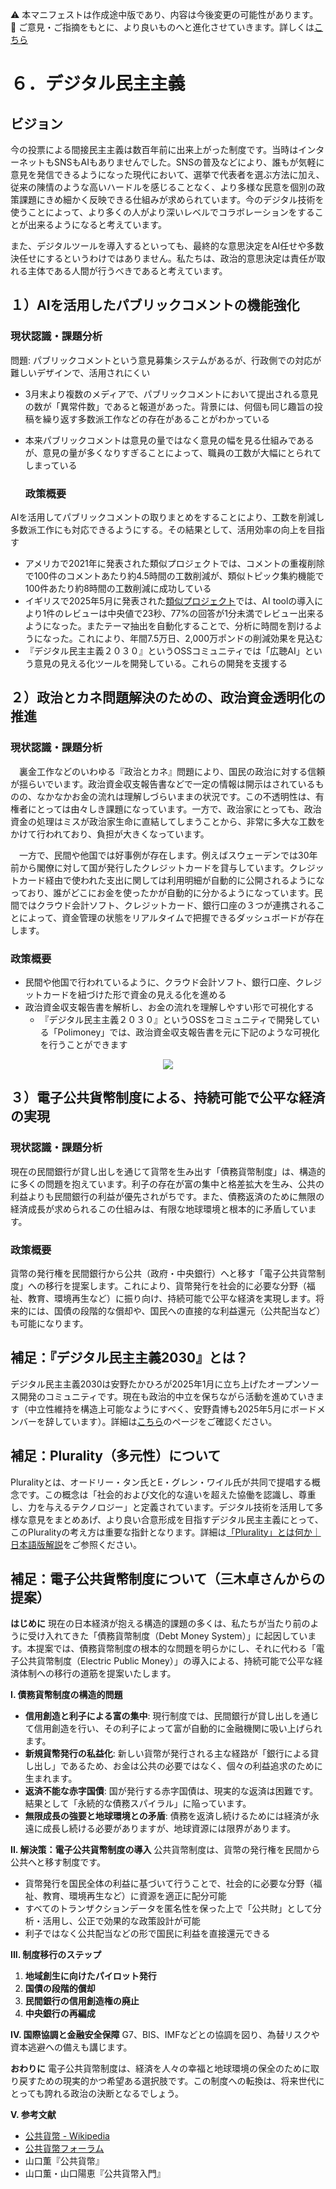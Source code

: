 ⚠️ 本マニフェストは作成途中版であり、内容は今後変更の可能性があります。  
💬 ご意見・ご指摘をもとに、より良いものへと進化させていきます。詳しくは[こちら](README.md#このマニフェスト自身もみんなの知恵を集めて改善していきます)

# ６．デジタル民主主義

## ビジョン

今の投票による間接民主主義は数百年前に出来上がった制度です。当時はインターネットもSNSもAIもありませんでした。SNSの普及などにより、誰もが気軽に意見を発信できるようになった現代において、選挙で代表者を選ぶ方法に加え、従来の陳情のような高いハードルを感じることなく、より多様な民意を個別の政策課題にきめ細かく反映できる仕組みが求められています。今のデジタル技術を使うことによって、より多くの人がより深いレベルでコラボレーションをすることが出来るようになると考えています。

また、デジタルツールを導入するといっても、最終的な意思決定をAI任せや多数決任せにするというわけではありません。私たちは、政治的意思決定は責任が取れる主体である人間が行うべきであると考えています。

## １）AIを活用したパブリックコメントの機能強化

### 現状認識・課題分析

問題: パブリックコメントという意見募集システムがあるが、行政側での対応が難しいデザインで、活用されにくい

* 3月末より複数のメディアで、パブリックコメントにおいて提出される意見の数が「異常件数」であると報道があった。背景には、何個も同じ趣旨の投稿を繰り返す多数派工作などの存在があることがわかっている  
* 本来パブリックコメントは意見の量ではなく意見の幅を見る仕組みであるが、意見の量が多くなりすぎることによって、職員の工数が大幅にとられてしまっている

  ### 政策概要

AIを活用してパブリックコメントの取りまとめをすることにより、工数を削減し多数派工作にも対応できるようにする。その結果として、活用効率の向上を目指す

* アメリカで2021年に発表された類似プロジェクトでは、コメントの重複削除で100件のコメントあたり約4.5時間の工数削減が、類似トピック集約機能で100件あたり約8時間の工数削減に成功している  
* イギリスで2025年5月に発表された[類似プロジェクト](https://ai.gov.uk/blogs/evaluating-consult-an-ai-tool-for-enhanced-public-consultation-analysis/)では、AI toolの導入により1件のレビューは中央値で23秒、77%の回答が1分未満でレビュー出来るようになった。またテーマ抽出を自動化することで、分析に時間を割けるようになった。これにより、年間7.5万日、2,000万ポンドの削減効果を見込む  
* 『デジタル民主主義２０３０』というOSSコミュニティでは「広聴AI」という意見の見える化ツールを開発している。これらの開発を支援する

## ２）政治とカネ問題解決のための、政治資金透明化の推進

### 現状認識・課題分析

　裏金工作などのいわゆる『政治とカネ』問題により、国民の政治に対する信頼が揺らいでいます。政治資金収支報告書などで一定の情報は開示はされているものの、なかなかお金の流れは理解しづらいままの状況です。この不透明性は、有権者にとっては由々しき課題になっています。一方で、政治家にとっても、政治資金の処理はミスが政治家生命に直結してしまうことから、非常に多大な工数をかけて行われており、負担が大きくなっています。

　一方で、民間や他国では好事例が存在します。例えばスウェーデンでは30年前から閣僚に対して国が発行したクレジットカードを貸与しています。クレジットカード経由で使われた支出に関しては利用明細が自動的に公開されるようになっており、誰がどこにお金を使ったかが自動的に分かるようになっています。民間ではクラウド会計ソフト、クレジットカード、銀行口座の３つが連携されることによって、資金管理の状態をリアルタイムで把握できるダッシュボードが存在します。

### 政策概要

* 民間や他国で行われているように、クラウド会計ソフト、銀行口座、クレジットカードを紐づけた形で資金の見える化を進める  
* 政治資金収支報告書を解析し、お金の流れを理解しやすい形で可視化する  
  * 『デジタル民主主義２０３０』というOSSをコミュニティで開発している「Polimoney」では、政治資金収支報告書を元に下記のような可視化を行うことができます  
<p align="center">
  <img src="https://github.com/user-attachments/assets/bf5de7d9-c5d6-4eea-8154-579693106340">
</p>

## ３）電子公共貨幣制度による、持続可能で公平な経済の実現

### 現状認識・課題分析

現在の民間銀行が貸し出しを通じて貨幣を生み出す「債務貨幣制度」は、構造的に多くの問題を抱えています。利子の存在が富の集中と格差拡大を生み、公共の利益よりも民間銀行の利益が優先されがちです。また、債務返済のために無限の経済成長が求められるこの仕組みは、有限な地球環境と根本的に矛盾しています。

### 政策概要

貨幣の発行権を民間銀行から公共（政府・中央銀行）へと移す「電子公共貨幣制度」への移行を提案します。これにより、貨幣発行を社会的に必要な分野（福祉、教育、環境再生など）に振り向け、持続可能で公平な経済を実現します。将来的には、国債の段階的な償却や、国民への直接的な利益還元（公共配当など）も可能になります。


## 補足：『デジタル民主主義2030』とは？

デジタル民主主義2030は安野たかひろが2025年1月に立ち上げたオープンソース開発のコミュニティです。現在も政治的中立を保ちながら活動を進めていきます（中立性維持を構造上可能なようにすべく、安野貴博も2025年5月にボードメンバーを辞しています）。詳細は[こちら](https://dd2030.org/)のページをご確認ください。

## 補足：Plurality（多元性）について

Pluralityとは、オードリー・タン氏とE・グレン・ワイル氏が共同で提唱する概念です。この概念は「社会的および文化的な違いを超えた協働を認識し、尊重し、力を与えるテクノロジー」と定義されています。デジタル技術を活用して多様な意見をまとめあげ、より良い合意形成を目指すデジタル民主主義にとって、このPluralityの考え方は重要な指針となります。詳細は[「Plurality」とは何か｜日本語版解説](https://wired.jp/article/what-is-plurality-book/)をご参照ください。

## 補足：電子公共貨幣制度について（三木卓さんからの提案）

**はじめに**
現在の日本経済が抱える構造的課題の多くは、私たちが当たり前のように受け入れてきた「債務貨幣制度（Debt Money System）」に起因しています。本提案では、債務貨幣制度の根本的な問題を明らかにし、それに代わる「電子公共貨幣制度（Electric Public Money）」の導入による、持続可能で公平な経済体制への移行の道筋を提案いたします。

**I. 債務貨幣制度の構造的問題**
*   **信用創造と利子による富の集中**: 現行制度では、民間銀行が貸し出しを通じて信用創造を行い、その利子によって富が自動的に金融機関に吸い上げられます。
*   **新規貨幣発行の私益化**: 新しい貨幣が発行される主な経路が「銀行による貸し出し」であるため、お金は公共の必要ではなく、個々の利益追求のために生まれます。
*   **返済不能な赤字国債**: 国が発行する赤字国債は、現実的な返済は困難です。結果として「永続的な債務スパイラル」に陥っています。
*   **無限成長の強要と地球環境との矛盾**: 債務を返済し続けるためには経済が永遠に成長し続ける必要がありますが、地球資源には限界があります。

**II. 解決策：電子公共貨幣制度の導入**
公共貨幣制度は、貨幣の発行権を民間から公共へと移す制度です。
*   貨幣発行を国民全体の利益に基づいて行うことで、社会的に必要な分野（福祉、教育、環境再生など）に資源を適正に配分可能
*   すべてのトランザクションデータを匿名性を保った上で「公共財」として分析・活用し、公正で効果的な政策設計が可能
*   利子ではなく公共配当などの形で国民に利益を直接還元できる

**III. 制度移行のステップ**
1.  **地域創生に向けたパイロット発行**
2.  **国債の段階的償却**
3.  **民間銀行の信用創造権の廃止**
4.  **中央銀行の再編成**

**IV. 国際協調と金融安全保障**
G7、BIS、IMFなどとの協調を図り、為替リスクや資本逃避への備えも講じます。

**おわりに**
電子公共貨幣制度は、経済を人々の幸福と地球環境の保全のために取り戻すための現実的かつ希望ある選択肢です。この制度への転換は、将来世代にとっても誇れる政治の決断となるでしょう。

**V. 参考文献**
*   [公共貨幣 - Wikipedia](https://ja.wikipedia.org/wiki/%E5%85%AC%E5%85%B1%E8%B2%A8%E5%B9%A3)
*   [公共貨幣フォーラム](https://public-money.jp/)
*   山口薫『公共貨幣』
*   山口薫・山口陽恵『公共貨幣入門』
